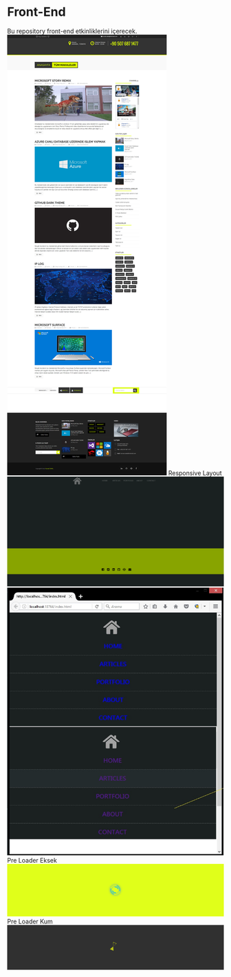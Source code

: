 # Front-End
Bu repository front-end etkinliklerini içerecek.
![alt text](https://github.com/KursatCAKAL/Front-End/blob/master/KursatCAKAL_-_2016-05-14_19.40.14.png)
Responsive Layout
![alt text](https://github.com/KursatCAKAL/Front-End/blob/master/responsive_layout.png)
![alt text](https://github.com/KursatCAKAL/Front-End/blob/master/ResponsiveMenuBar.png)<br>
Pre Loader Eksek
![alt text](https://github.com/KursatCAKAL/Front-End/blob/master/PreLoader/preview.png)
Pre Loader Kum
![alt text](https://github.com/KursatCAKAL/Front-End/blob/master/PreLoader2/image.png)


